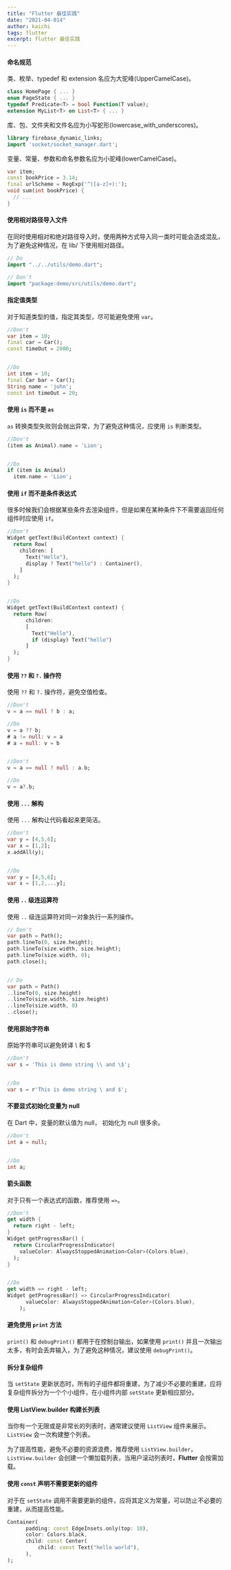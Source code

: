 ```yaml
---
title: "Flutter 最佳实践"
date: "2021-04-014"
author: kaichi
tags: flutter
excerpt: flutter 最佳实践
---
```


#### 命名规范

类、枚举、typedef 和 extension 名应为大驼峰(UpperCamelCase)。

```dart
class HomePage { ... }
enum PageState { ... }
typedef Predicate<T> = bool Function(T value);
extension MyList<T> on List<T> { ... }
```

库、包、文件夹和文件名应为小写蛇形(lowercase_with_underscores)。

```dart
library firebase_dynamic_links;
import 'socket/socket_manager.dart';
```

变量、常量、参数和命名参数名应为小驼峰(lowerCamelCase)。

```dart
var item;
const bookPrice = 3.14;
final urlScheme = RegExp('^([a-z]+):');
void sum(int bookPrice) {
  // ...
}
```

#### 使用相对路径导入文件

在同时使用相对和绝对路径导入时，使用两种方式导入同一类时可能会造成混乱，为了避免这种情况，在 lib/ 下使用相对路径。

```dart
// Do
import "../../utils/demo.dart";

// Don`t
import "package:demo/src/utils/demo.dart";
```

#### 指定值类型

对于知道类型的值，指定其类型，尽可能避免使用 `var`。

```dart
//Don't
var item = 10;
final car = Car();
const timeOut = 2000;


//Do
int item = 10;
final Car bar = Car();
String name = 'john';
const int timeOut = 20;
```

#### 使用 `is` 而不是 `as`

`as` 转换类型失败则会抛出异常，为了避免这种情况，应使用 `is` 判断类型。

```dart
//Don't
(item as Animal).name = 'Lion';


//Do
if (item is Animal)
  item.name = 'Lion';
```

#### 使用 `if` 而不是条件表达式

很多时候我们会根据某些条件去渲染组件，但是如果在某种条件下不需要返回任何组件时应使用 `if`。

```dart
//Don't
Widget getText(BuildContext context) {
  return Row(
    children: [
      Text("Hello"),
      display ? Text("hello") : Container(),
    ]
  );
}


//Do
Widget getText(BuildContext context) {
  return Row(
      children:
      [
        Text("Hello"),
        if (display) Text("hello")
      ]
  );
}
```

#### 使用 `??` 和 `?.` 操作符

使用 `??` 和 `?.` 操作符，避免空值检查。

```dart
//Don't
v = a == null ? b : a;

//Do
v = a ?? b;
# a != null: v = a
# a = null: v = b


//Don't
v = a == null ? null : a.b;

//Do
v = a?.b;
```

#### 使用 `...` 解构

使用 `...` 解构让代码看起来更简洁。

```dart
//Don't
var y = [4,5,6];
var x = [1,2];
x.addAll(y);


//Do
var y = [4,5,6];
var x = [1,2,...y];
```

#### 使用 `..` 级连运算符

使用 `..` 级连运算符对同一对象执行一系列操作。

```dart
// Don't
var path = Path();
path.lineTo(0, size.height);
path.lineTo(size.width, size.height);
path.lineTo(size.width, 0);
path.close();


// Do
var path = Path()
..lineTo(0, size.height)
..lineTo(size.width, size.height)
..lineTo(size.width, 0)
..close();
```

#### 使用原始字符串

原始字符串可以避免转译 \ 和 $

```dart
//Don't
var s = 'This is demo string \\ and \$';


//Do
var s = r'This is demo string \ and $';
```

#### 不要显式初始化变量为 null

在 Dart 中，变量的默认值为 null， 初始化为 null 很多余。

```dart
//Don't
int a = null;


//Do
int a;
```

#### 箭头函数

对于只有一个表达式的函数，推荐使用 `=>`。

```dart
//Don't
get width {
  return right - left;
}
Widget getProgressBar() {
  return CircularProgressIndicator(
    valueColor: AlwaysStoppedAnimation<Color>(Colors.blue),
  );
}


//Do
get width => right - left;
Widget getProgressBar() => CircularProgressIndicator(
      valueColor: AlwaysStoppedAnimation<Color>(Colors.blue),
    );
```

#### 避免使用 `print` 方法

`print()` 和 `debugPrint()` 都用于在控制台输出，如果使用 `print()` 并且一次输出太多，有时会丢弃输入，为了避免这种情况，建议使用 `debugPrint()`。

#### 拆分复杂组件

当 `setState` 更新状态时，所有的子组件都将重建，为了减少不必要的重建，应将复杂组件拆分为一个个小组件，在小组件内部 `setState` 更新相应部分。

#### 使用 **ListView.builder** 构建长列表

当你有一个无限或是非常长的列表时，通常建议使用 `ListView` 组件来展示。 `ListView` 会一次构建整个列表。

为了提高性能，避免不必要的资源浪费，推荐使用 `ListView.builder`，`ListView.builder` 会创建一个懒加载列表，当用户滚动列表时，**Flutter** 会按需加载。

#### 使用 `const` 声明不需要更新的组件

对于在 `setState` 调用不需要更新的组件，应将其定义为常量，可以防止不必要的重建，从而提高性能。

```dart
Container(
      padding: const EdgeInsets.only(top: 10),
      color: Colors.black,
      child: const Center(
          child: const Text("hello world"),
      ),
);
```
